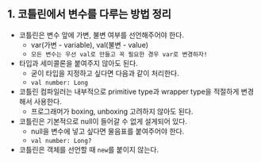 ## 1. 코틀린에서 변수를 다루는 방법 정리


- 코틀린은 변수 앞에 가변, 불변 여부를 선언해주어야 한다.
    - var(가변 - variable), val(불변 - value)
    - `모든 변수는 우선 val로 만들고 꼭 필요한 경우 var로 변경하자!`
- 타입과 세미콜론을 붙여주지 않아도 된다.
    - 굳이 타입을 지정하고 싶다면 다음과 같이 처리한다.
    - `val number: Long`
- 코틀린 컴파일러는 내부적으로 primitive type과 wrapper type을 적절하게 변경해서 사용한다.
    - 프로그래머가 boxing, unboxing 고려하지 않아도 된다.
- 코틀린은 기본적으로 null이 들어갈 수 없게 설게되어 있다.
    - null을 변수에 넣고 싶다면 물음표를 붙여주어야 한다.
    - `val number: Long?`
- 코틀린은 객체를 선언할 때 `new`를 붙이지 않는다.
  
  
